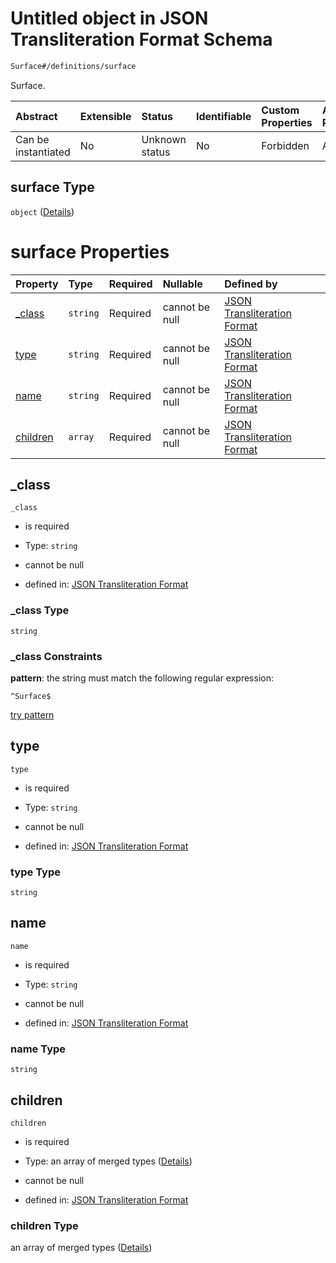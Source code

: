 # Untitled object in JSON Transliteration Format Schema

```txt
Surface#/definitions/surface
```

Surface.

| Abstract            | Extensible | Status         | Identifiable | Custom Properties | Additional Properties | Access Restrictions | Defined In                                                            |
| :------------------ | :--------- | :------------- | :----------- | :---------------- | :-------------------- | :------------------ | :-------------------------------------------------------------------- |
| Can be instantiated | No         | Unknown status | No           | Forbidden         | Allowed               | none                | [JTF.schema.json\*](../../out/JTF.schema.json "open original schema") |

## surface Type

`object` ([Details](jtf-definitions-surface.md))

# surface Properties

| Property              | Type     | Required | Nullable       | Defined by                                                                                                                       |
| :-------------------- | :------- | :------- | :------------- | :------------------------------------------------------------------------------------------------------------------------------- |
| [\_class](#_class)    | `string` | Required | cannot be null | [JSON Transliteration Format](jtf-definitions-surface-properties-_class.md "Surface#/definitions/surface/properties/_class")     |
| [type](#type)         | `string` | Required | cannot be null | [JSON Transliteration Format](jtf-definitions-surface-properties-type.md "Surface#/definitions/surface/properties/type")         |
| [name](#name)         | `string` | Required | cannot be null | [JSON Transliteration Format](jtf-definitions-surface-properties-name.md "Surface#/definitions/surface/properties/name")         |
| [children](#children) | `array`  | Required | cannot be null | [JSON Transliteration Format](jtf-definitions-surface-properties-children.md "Surface#/definitions/surface/properties/children") |

## \_class



`_class`

*   is required

*   Type: `string`

*   cannot be null

*   defined in: [JSON Transliteration Format](jtf-definitions-surface-properties-_class.md "Surface#/definitions/surface/properties/_class")

### \_class Type

`string`

### \_class Constraints

**pattern**: the string must match the following regular expression:&#x20;

```regexp
^Surface$
```

[try pattern](https://regexr.com/?expression=%5ESurface%24 "try regular expression with regexr.com")

## type



`type`

*   is required

*   Type: `string`

*   cannot be null

*   defined in: [JSON Transliteration Format](jtf-definitions-surface-properties-type.md "Surface#/definitions/surface/properties/type")

### type Type

`string`

## name



`name`

*   is required

*   Type: `string`

*   cannot be null

*   defined in: [JSON Transliteration Format](jtf-definitions-surface-properties-name.md "Surface#/definitions/surface/properties/name")

### name Type

`string`

## children



`children`

*   is required

*   Type: an array of merged types ([Details](jtf-definitions-surface-properties-children-items.md))

*   cannot be null

*   defined in: [JSON Transliteration Format](jtf-definitions-surface-properties-children.md "Surface#/definitions/surface/properties/children")

### children Type

an array of merged types ([Details](jtf-definitions-surface-properties-children-items.md))
